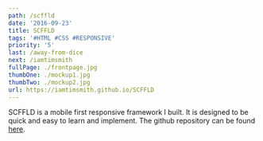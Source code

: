 ```yaml
---
path: /scffld
date: '2016-09-23'
title: SCFFLD
tags: '#HTML #CSS #RESPONSIVE'
priority: '5'
last: /away-from-dice
next: /iamtimsmith
fullPage: ./frontpage.jpg
thumbOne: ./mockup1.jpg
thumbTwo: ./mockup2.jpg
url: https://iamtimsmith.github.io/SCFFLD
---
```


SCFFLD is a mobile first responsive framework I built. It is designed to be quick and easy to learn and implement. The github repository can be found [here](https://github.com/iamtimsmith/SCFFLD).
